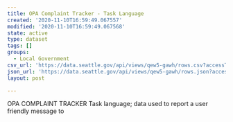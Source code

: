 ```yaml
---
title: OPA Complaint Tracker - Task Language
created: '2020-11-10T16:59:49.067557'
modified: '2020-11-10T16:59:49.067568'
state: active
type: dataset
tags: []
groups:
  - Local Government
csv_url: 'https://data.seattle.gov/api/views/qew5-gawh/rows.csv?accessType=DOWNLOAD'
json_url: 'https://data.seattle.gov/api/views/qew5-gawh/rows.json?accessType=DOWNLOAD'
layout: post

---
```

OPA COMPLAINT TRACKER
Task language; data used to report a user friendly message to

